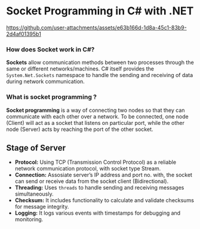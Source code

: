 # Socket Programming in C# with .NET
https://github.com/user-attachments/assets/e63b166d-1d8a-45c1-83b9-2d4af01395b1

### How does Socket work in C#?
**Sockets** allow communication methods between two processes through the same or different networks/machines. C# itself provides the `System.Net.Sockets` namespace to handle the sending and receiving of data during network communication.

### What is socket programming ?
**Socket programming** is a way of connecting two nodes so that they can communicate with each other over a network. To be connected, one node (Client) will act as a socket that listens on particular port, while the other node (Server) acts by reaching the port of the other socket.

## Stage of Server
- **Protocol:** Using TCP (Transmission Control Protocol) as a reliable network communication protocol, with socket type Stream.
- **Connection:** Assosiate server’s IP address and port no. with, the socket can send or receive data from the socket client (Bidirectional).
- **Threading:** Uses `threads` to handle sending and receiving messages simultaneously.
- **Checksum:** It includes functionality to calculate and validate checksums for message integrity.
- **Logging:** It logs various events with timestamps for debugging and monitoring.